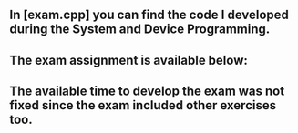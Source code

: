 ## In [exam.cpp] you can find the code I developed during the System and Device Programming.
## The exam assignment is available below:

## The available time to develop the exam was not fixed since the exam included other exercises too.